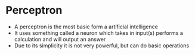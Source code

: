 # Perceptron
- A perceptron is the most basic form a artificial intelligence
- It uses something called a neuron which takes in input(s) performs a calculation and will output an answer
- Due to its simplicity it is not very powerful, but can do basic operations
